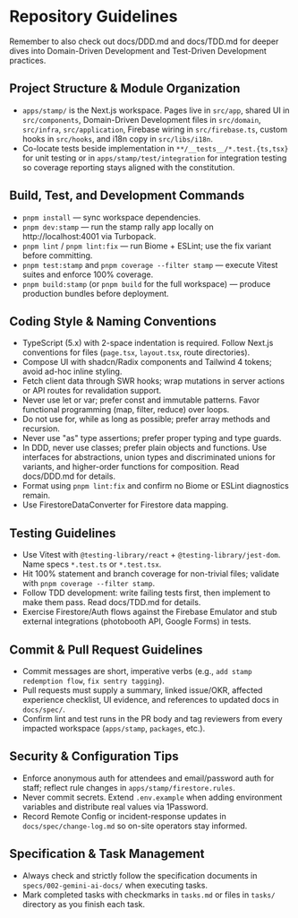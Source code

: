 ﻿# Repository Guidelines
Remember to also check out docs/DDD.md and docs/TDD.md for deeper dives into Domain-Driven Development and Test-Driven Development practices.

## Project Structure & Module Organization
- `apps/stamp/` is the Next.js workspace. Pages live in `src/app`, shared UI in `src/components`, Domain-Driven Development files in `src/domain`, `src/infra`, `src/application`, Firebase wiring in `src/firebase.ts`, custom hooks in `src/hooks`, and i18n copy in `src/libs/i18n`.
- Co-locate tests beside implementation in `**/__tests__/*.test.{ts,tsx}` for unit testing or in `apps/stamp/test/integration` for integration testing so coverage reporting stays aligned with the constitution.

## Build, Test, and Development Commands
- `pnpm install` — sync workspace dependencies.
- `pnpm dev:stamp` — run the stamp rally app locally on http://localhost:4001 via Turbopack.
- `pnpm lint` / `pnpm lint:fix` — run Biome + ESLint; use the fix variant before committing.
- `pnpm test:stamp` and `pnpm coverage --filter stamp` — execute Vitest suites and enforce 100% coverage.
- `pnpm build:stamp` (or `pnpm build` for the full workspace) — produce production bundles before deployment.

## Coding Style & Naming Conventions
- TypeScript (5.x) with 2-space indentation is required. Follow Next.js conventions for files (`page.tsx`, `layout.tsx`, route directories).
- Compose UI with shadcn/Radix components and Tailwind 4 tokens; avoid ad-hoc inline styling.
- Fetch client data through SWR hooks; wrap mutations in server actions or API routes for revalidation support.
- Never use let or var; prefer const and immutable patterns. Favor functional programming (map, filter, reduce) over loops.
- Do not use for, while as long as possible; prefer array methods and recursion.
- Never use "as" type assertions; prefer proper typing and type guards.
- In DDD, never use classes; prefer plain objects and functions. Use interfaces for abstractions, union types and discriminated unions for variants, and higher-order functions for composition. Read docs/DDD.md for details.
- Format using `pnpm lint:fix` and confirm no Biome or ESLint diagnostics remain.
- Use FirestoreDataConverter for Firestore data mapping.
## Testing Guidelines
- Use Vitest with `@testing-library/react` + `@testing-library/jest-dom`. Name specs `*.test.ts` or `*.test.tsx`.
- Hit 100% statement and branch coverage for non-trivial files; validate with `pnpm coverage --filter stamp`.
- Follow TDD development: write failing tests first, then implement to make them pass. Read docs/TDD.md for details.
- Exercise Firestore/Auth flows against the Firebase Emulator and stub external integrations (photobooth API, Google Forms) in tests.

## Commit & Pull Request Guidelines
- Commit messages are short, imperative verbs (e.g., `add stamp redemption flow`, `fix sentry tagging`).
- Pull requests must supply a summary, linked issue/OKR, affected experience checklist, UI evidence, and references to updated docs in `docs/spec/`.
- Confirm lint and test runs in the PR body and tag reviewers from every impacted workspace (`apps/stamp`, `packages`, etc.).

## Security & Configuration Tips
- Enforce anonymous auth for attendees and email/password auth for staff; reflect rule changes in `apps/stamp/firestore.rules`.
- Never commit secrets. Extend `.env.example` when adding environment variables and distribute real values via 1Password.
- Record Remote Config or incident-response updates in `docs/spec/change-log.md` so on-site operators stay informed.

## Specification & Task Management
- Always check and strictly follow the specification documents in `specs/002-gemini-ai-docs/` when executing tasks.
- Mark completed tasks with checkmarks in `tasks.md` or files in `tasks/` directory as you finish each task.

